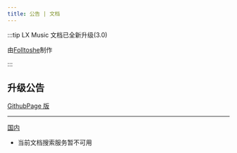 ```yaml
---
title: 公告 | 文档
---
```


:::tip
LX Music 文档已全新升级(3.0)

由[Folltoshe](https://github.com/Folltoshe)制作

:::

## 升级公告

[GithubPage 版](https://github.lxmusic.docs.folltoshe.com)

---

[国内](https://lxmusic.huiyi.art)

- 当前文档搜索服务暂不可用
